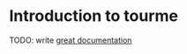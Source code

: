 # Introduction to tourme

TODO: write [great documentation](http://jacobian.org/writing/what-to-write/)
